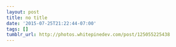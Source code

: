```yaml
---
layout: post
title: no title
date: '2015-07-25T21:22:44-07:00'
tags: []
tumblr_url: http://photos.whitepinedev.com/post/125055225438
---
```

